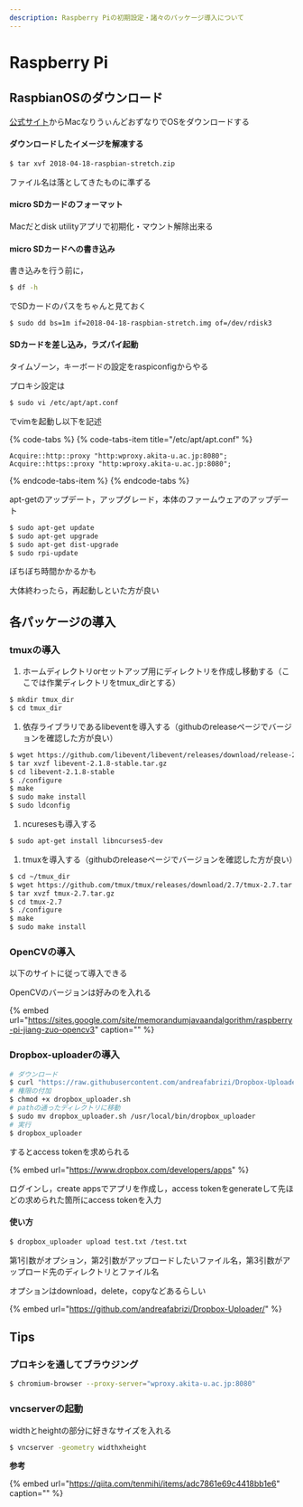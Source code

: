 ```yaml
---
description: Raspberry Piの初期設定・諸々のパッケージ導入について
---
```


# Raspberry Pi

## RaspbianOSのダウンロード

[公式サイト](https://www.raspberrypi.org/downloads/raspbian/)からMacなりうぃんどおずなりでOSをダウンロードする

#### ダウンロードしたイメージを解凍する

```bash
$ tar xvf 2018-04-18-raspbian-stretch.zip
```

ファイル名は落としてきたものに準ずる

#### micro SDカードのフォーマット

Macだとdisk utilityアプリで初期化・マウント解除出来る

#### micro SDカードへの書き込み

書き込みを行う前に，

```bash
$ df -h
```

でSDカードのパスをちゃんと見ておく

```bash
$ sudo dd bs=1m if=2018-04-18-raspbian-stretch.img of=/dev/rdisk3
```

#### SDカードを差し込み，ラズパイ起動

タイムゾーン，キーボードの設定をraspiconfigからやる

プロキシ設定は

```bash
$ sudo vi /etc/apt/apt.conf
```

でvimを起動し以下を記述

{% code-tabs %}
{% code-tabs-item title="/etc/apt/apt.conf" %}
```text
Acquire::http::proxy "http:wproxy.akita-u.ac.jp:8080";
Acquire::https::proxy "http:wproxy.akita-u.ac.jp:8080";
```
{% endcode-tabs-item %}
{% endcode-tabs %}

apt-getのアップデート，アップグレード，本体のファームウェアのアップデート

```bash
$ sudo apt-get update
$ sudo apt-get upgrade
$ sudo apt-get dist-upgrade
$ sudo rpi-update
```

ぼちぼち時間かかるかも

大体終わったら，再起動しといた方が良い

## 各パッケージの導入

### tmuxの導入

1. ホームディレクトリorセットアップ用にディレクトリを作成し移動する（ここでは作業ディレクトリをtmux\_dirとする）

```bash
$ mkdir tmux_dir
$ cd tmux_dir
```

1. 依存ライブラリであるlibeventを導入する（githubのreleaseページでバージョンを確認した方が良い）

```bash
$ wget https://github.com/libevent/libevent/releases/download/release-2.1.8-stable/libevent-2.1.8-stable.tar.gz
$ tar xvzf libevent-2.1.8-stable.tar.gz
$ cd libevent-2.1.8-stable
$ ./configure
$ make
$ sudo make install
$ sudo ldconfig
```

1. ncuresesも導入する

```bash
$ sudo apt-get install libncurses5-dev
```

1. tmuxを導入する（githubのreleaseページでバージョンを確認した方が良い）

```bash
$ cd ~/tmux_dir
$ wget https://github.com/tmux/tmux/releases/download/2.7/tmux-2.7.tar.gz
$ tar xvzf tmux-2.7.tar.gz
$ cd tmux-2.7
$ ./configure
$ make
$ sudo make install
```

### OpenCVの導入

以下のサイトに従って導入できる

OpenCVのバージョンは好みのを入れる

{% embed url="https://sites.google.com/site/memorandumjavaandalgorithm/raspberry-pi-jiang-zuo-opencv3" caption="" %}

### Dropbox-uploaderの導入

```bash
# ダウンロード
$ curl "https://raw.githubusercontent.com/andreafabrizi/Dropbox-Uploader/master/dropbox_uploader.sh" -o
# 権限の付加
$ chmod +x dropbox_uploader.sh
# pathの通ったディレクトリに移動
$ sudo mv dropbox_uploader.sh /usr/local/bin/dropbox_uploader
# 実行
$ dropbox_uploader
```

するとaccess tokenを求められる

{% embed url="https://www.dropbox.com/developers/apps" %}

ログインし，create appsでアプリを作成し，access tokenをgenerateして先ほどの求められた箇所にaccess tokenを入力

#### 使い方

```bash
$ dropbox_uploader upload test.txt /test.txt
```

第1引数がオプション，第2引数がアップロードしたいファイル名，第3引数がアップロード先のディレクトリとファイル名

オプションはdownload，delete，copyなどあるらしい

{% embed url="https://github.com/andreafabrizi/Dropbox-Uploader/" %}

## Tips

### プロキシを通してブラウジング

```bash
$ chromium-browser --proxy-server="wproxy.akita-u.ac.jp:8080"
```

### vncserverの起動

widthとheightの部分に好きなサイズを入れる

```bash
$ vncserver -geometry widthxheight
```

**参考**

{% embed url="https://qiita.com/tenmihi/items/adc7861e69c4418bb1e6" caption="" %}

